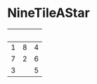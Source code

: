 # NineTileAStar
| &nbsp; | &nbsp; | &nbsp; |
|---|---|---|
| 1 | 8 | 4 |
| 7 | 2 | 6 |
| 3 |   | 5 |
